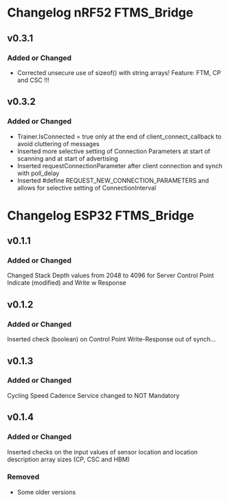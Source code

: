 # Changelog nRF52 FTMS_Bridge

## v0.3.1
### Added or Changed
- Corrected unsecure use of sizeof() with string arrays! Feature: FTM, CP and CSC !!!

## v0.3.2
### Added or Changed
- Trainer.IsConnected = true only at the end of client_connect_callback to avoid cluttering of messages
- Inserted more selective setting of Connection Parameters at start of scanning and at start of advertising
- Inserted requestConnectionParameter after client connection and synch with poll_delay
- Inserted #define REQUEST_NEW_CONNECTION_PARAMETERS and allows for selective setting of ConnectionInterval

# Changelog ESP32 FTMS_Bridge

## v0.1.1
### Added or Changed
Changed Stack Depth values from 2048 to 4096 for Server Control Point Indicate (modified) and Write w Response

## v0.1.2
### Added or Changed
Inserted check (boolean) on Control Point Write-Response out of synch...

## v0.1.3
### Added or Changed
Cycling Speed Cadence Service changed to NOT Mandatory

## v0.1.4
### Added or Changed
Inserted checks on the input values of sensor location and location description array sizes (CP, CSC and HBM)

### Removed
- Some older versions
